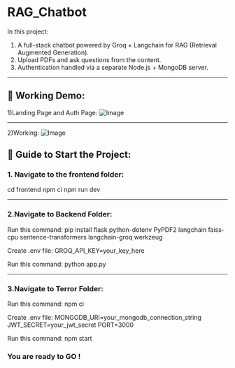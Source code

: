 # RAG_Chatbot

In this project:
1) A full-stack chatbot powered by Groq + Langchain for RAG (Retrieval Augmented Generation).
2) Upload PDFs and ask questions from the content.
3) Authentication handled via a separate Node.js + MongoDB server.

---

## 🎥 Working Demo:
1)Landing Page and Auth Page:
![Image](https://github.com/user-attachments/assets/76d37ab9-50e6-41d7-9fe2-8d5a15c9bc4e)

---
2)Working:
![Image](https://github.com/user-attachments/assets/02d888f5-b0f0-488b-ba01-11542a026da5)


## 🚀 Guide to Start the Project:

### 1. Navigate to the frontend folder:
cd frontend
npm ci
npm run dev

---

### 2.Navigate to Backend Folder:
Run this command:
pip install flask python-dotenv PyPDF2 langchain faiss-cpu sentence-transformers langchain-groq werkzeug

Create .env file:
GROQ_API_KEY=your_key_here

Run this command:
python app.py

---

### 3.Navigate to Terror Folder:
Run this command:
npm ci

Create .env file:
MONGODB_URI=your_mongodb_connection_string
JWT_SECRET=your_jwt_secret
PORT=3000

Run this command:
npm start

### You are ready to GO !
